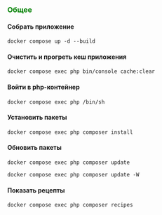 ### <span style="color:green">Общее</span>

#### Собрать приложение
```shell
docker compose up -d --build
```

#### Очистить и прогреть кеш приложения
```shell
docker compose exec php bin/console cache:clear
```

#### Войти в php-контейнер
```shell
docker compose exec php /bin/sh
```

#### Установить пакеты
```shell
docker compose exec php composer install
```

#### Обновить пакеты
```shell
docker compose exec php composer update
```
```shell
docker compose exec php composer update -W
```
#### Показать рецепты
```shell
docker compose exec php composer recipes
```
